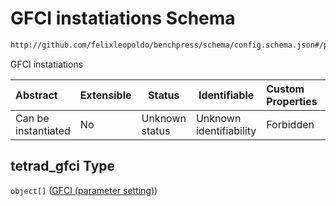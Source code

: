 # GFCI instatiations Schema

```txt
http://github.com/felixleopoldo/benchpress/schema/config.schema.json#/properties/structure_learning_algorithms/properties/tetrad_gfci
```

GFCI instatiations


| Abstract            | Extensible | Status         | Identifiable            | Custom Properties | Additional Properties | Access Restrictions | Defined In                                                                  |
| :------------------ | ---------- | -------------- | ----------------------- | :---------------- | --------------------- | ------------------- | --------------------------------------------------------------------------- |
| Can be instantiated | No         | Unknown status | Unknown identifiability | Forbidden         | Allowed               | none                | [config.schema.json\*](../../out/config.schema.json "open original schema") |

## tetrad_gfci Type

`object[]` ([GFCI (parameter setting)](config-definitions-tetrad_gfci-parameter-setting.md))
